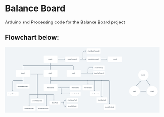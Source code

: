 # Balance Board
Arduino and Processing code for the Balance Board project

## Flowchart below:
![](bb-architecture@2x.png)
